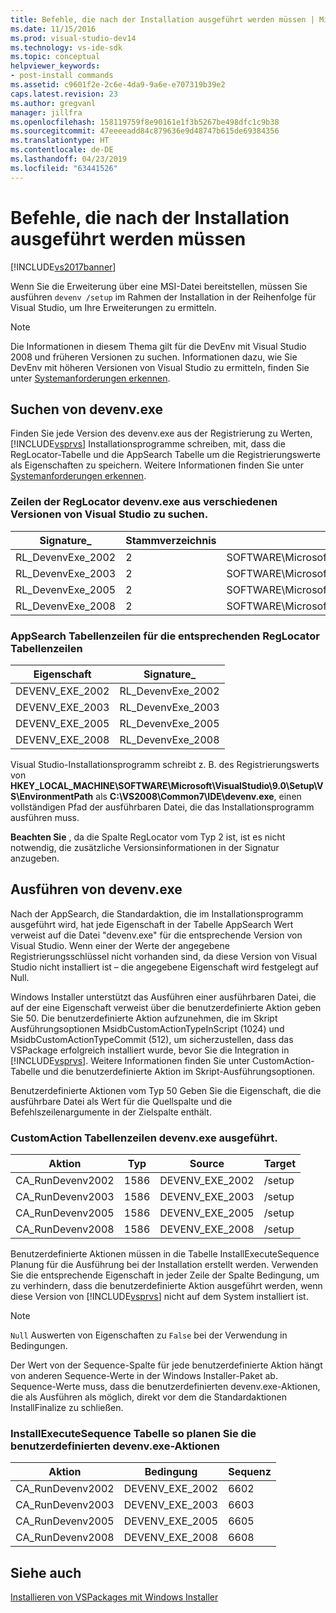 ```yaml
---
title: Befehle, die nach der Installation ausgeführt werden müssen | Microsoft-Dokumentation
ms.date: 11/15/2016
ms.prod: visual-studio-dev14
ms.technology: vs-ide-sdk
ms.topic: conceptual
helpviewer_keywords:
- post-install commands
ms.assetid: c9601f2e-2c6e-4da9-9a6e-e707319b39e2
caps.latest.revision: 23
ms.author: gregvanl
manager: jillfra
ms.openlocfilehash: 158119759f8e90161e1f3b5267be498dfc1c9b38
ms.sourcegitcommit: 47eeeeadd84c879636e9d48747b615de69384356
ms.translationtype: HT
ms.contentlocale: de-DE
ms.lasthandoff: 04/23/2019
ms.locfileid: "63441526"
---
```

# <a name="commands-that-must-be-run-after-installation"></a>Befehle, die nach der Installation ausgeführt werden müssen
[!INCLUDE[vs2017banner](../../includes/vs2017banner.md)]

Wenn Sie die Erweiterung über eine MSI-Datei bereitstellen, müssen Sie ausführen `devenv /setup` im Rahmen der Installation in der Reihenfolge für Visual Studio, um Ihre Erweiterungen zu ermitteln.  
  
> [!NOTE]
> Die Informationen in diesem Thema gilt für die DevEnv mit Visual Studio 2008 und früheren Versionen zu suchen. Informationen dazu, wie Sie DevEnv mit höheren Versionen von Visual Studio zu ermitteln, finden Sie unter [Systemanforderungen erkennen](../../extensibility/internals/detecting-system-requirements.md).  
  
## <a name="finding-devenvexe"></a>Suchen von devenv.exe  
 Finden Sie jede Version des devenv.exe aus der Registrierung zu Werten, [!INCLUDE[vsprvs](../../includes/vsprvs-md.md)] Installationsprogramme schreiben, mit, dass die RegLocator-Tabelle und die AppSearch Tabelle um die Registrierungswerte als Eigenschaften zu speichern. Weitere Informationen finden Sie unter [Systemanforderungen erkennen](../../extensibility/internals/detecting-system-requirements.md).  
  
### <a name="reglocator-table-rows-to-locate-devenvexe-from-different-versions-of-visual-studio"></a>Zeilen der RegLocator devenv.exe aus verschiedenen Versionen von Visual Studio zu suchen.  
  
|Signature_|Stammverzeichnis|Key|Name|Typ|  
|-----------------|----------|---------|----------|----------|  
|RL_DevenvExe_2002|2|SOFTWARE\Microsoft\VisualStudio\7.0\Setup\VS|EnvironmentPath|2|  
|RL_DevenvExe_2003|2|SOFTWARE\Microsoft\VisualStudio\7.1\Setup\VS|EnvironmentPath|2|  
|RL_DevenvExe_2005|2|SOFTWARE\Microsoft\VisualStudio\8.0\Setup\VS|EnvironmentPath|2|  
|RL_DevenvExe_2008|2|SOFTWARE\Microsoft\VisualStudio\9.0\Setup\VS|EnvironmentPath|2|  
  
### <a name="appsearch-table-rows-for-corresponding-reglocator-table-rows"></a>AppSearch Tabellenzeilen für die entsprechenden RegLocator Tabellenzeilen  
  
|Eigenschaft|Signature_|  
|--------------|-----------------|  
|DEVENV_EXE_2002|RL_DevenvExe_2002|  
|DEVENV_EXE_2003|RL_DevenvExe_2003|  
|DEVENV_EXE_2005|RL_DevenvExe_2005|  
|DEVENV_EXE_2008|RL_DevenvExe_2008|  
  
 Visual Studio-Installationsprogramm schreibt z. B. des Registrierungswerts von **HKEY_LOCAL_MACHINE\SOFTWARE\Microsoft\VisualStudio\9.0\Setup\VS\EnvironmentPath** als **C:\VS2008\Common7\IDE\devenv.exe**, einen vollständigen Pfad der ausführbaren Datei, die das Installationsprogramm ausführen muss.  
  
 **Beachten Sie** , da die Spalte RegLocator vom Typ 2 ist, ist es nicht notwendig, die zusätzliche Versionsinformationen in der Signatur anzugeben.  
  
## <a name="running-devenvexe"></a>Ausführen von devenv.exe  
 Nach der AppSearch, die Standardaktion, die im Installationsprogramm ausgeführt wird, hat jede Eigenschaft in der Tabelle AppSearch Wert verweist auf die Datei "devenv.exe" für die entsprechende Version von Visual Studio. Wenn einer der Werte der angegebene Registrierungsschlüssel nicht vorhanden sind, da diese Version von Visual Studio nicht installiert ist – die angegebene Eigenschaft wird festgelegt auf Null.  
  
 Windows Installer unterstützt das Ausführen einer ausführbaren Datei, die auf der eine Eigenschaft verweist über die benutzerdefinierte Aktion geben Sie 50. Die benutzerdefinierte Aktion aufzunehmen, die im Skript Ausführungsoptionen MsidbCustomActionTypeInScript (1024) und MsidbCustomActionTypeCommit (512), um sicherzustellen, dass das VSPackage erfolgreich installiert wurde, bevor Sie die Integration in [!INCLUDE[vsprvs](../../includes/vsprvs-md.md)]. Weitere Informationen finden Sie unter CustomAction-Tabelle und die benutzerdefinierte Aktion im Skript-Ausführungsoptionen.  
  
 Benutzerdefinierte Aktionen vom Typ 50 Geben Sie die Eigenschaft, die die ausführbare Datei als Wert für die Quellspalte und die Befehlszeilenargumente in der Zielspalte enthält.  
  
### <a name="customaction-table-rows-to-run-devenvexe"></a>CustomAction Tabellenzeilen devenv.exe ausgeführt.  
  
|Aktion|Typ|Source|Target|  
|------------|----------|------------|------------|  
|CA_RunDevenv2002|1586|DEVENV_EXE_2002|/setup|  
|CA_RunDevenv2003|1586|DEVENV_EXE_2003|/setup|  
|CA_RunDevenv2005|1586|DEVENV_EXE_2005|/setup|  
|CA_RunDevenv2008|1586|DEVENV_EXE_2008|/setup|  
  
 Benutzerdefinierte Aktionen müssen in die Tabelle InstallExecuteSequence Planung für die Ausführung bei der Installation erstellt werden. Verwenden Sie die entsprechende Eigenschaft in jeder Zeile der Spalte Bedingung, um zu verhindern, dass die benutzerdefinierte Aktion ausgeführt werden, wenn diese Version von [!INCLUDE[vsprvs](../../includes/vsprvs-md.md)] nicht auf dem System installiert ist.  
  
> [!NOTE]
> `Null` Auswerten von Eigenschaften zu `False` bei der Verwendung in Bedingungen.  
  
 Der Wert von der Sequence-Spalte für jede benutzerdefinierte Aktion hängt von anderen Sequence-Werte in der Windows Installer-Paket ab. Sequence-Werte muss, dass die benutzerdefinierten devenv.exe-Aktionen, die als Ausführen als möglich, direkt vor dem die Standardaktionen InstallFinalize zu schließen.  
  
### <a name="installexecutesequence-table-to-schedule-the-devenvexe-custom-actions"></a>InstallExecuteSequence Tabelle so planen Sie die benutzerdefinierten devenv.exe-Aktionen  
  
|Aktion|Bedingung|Sequenz|  
|------------|---------------|--------------|  
|CA_RunDevenv2002|DEVENV_EXE_2002|6602|  
|CA_RunDevenv2003|DEVENV_EXE_2003|6603|  
|CA_RunDevenv2005|DEVENV_EXE_2005|6605|  
|CA_RunDevenv2008|DEVENV_EXE_2008|6608|  
  
## <a name="see-also"></a>Siehe auch  
 [Installieren von VSPackages mit Windows Installer](../../extensibility/internals/installing-vspackages-with-windows-installer.md)
